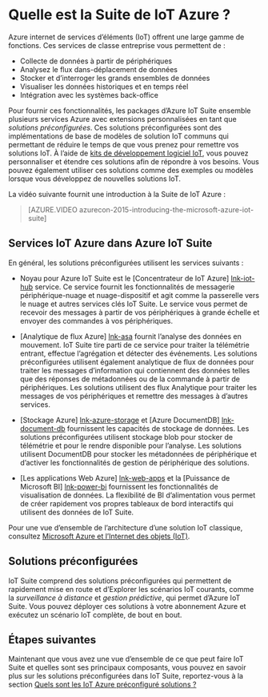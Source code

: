 <properties
    pageTitle="Vue d’ensemble de Microsoft Azure IoT Suite | Microsoft Azure"
    description="Vue d’ensemble de la façon d’Azure IoT Suite offre internet de solutions préconfigurées de choses pour collecter, analyser, stocker des données, fournir des visualisations et s’intègrent avec d’autres systèmes."
    services=""
    suite="iot-suite"
    documentationCenter=""
    authors="dominicbetts"
    manager="timlt"
    editor=""/>

<tags
     ms.service="iot-suite"
     ms.devlang="na"
     ms.topic="get-started-article"
     ms.tgt_pltfrm="na"
     ms.workload="na"
     ms.date="08/09/2016"
     ms.author="dobett"/>

# <a name="what-is-azure-iot-suite"></a>Quelle est la Suite de IoT Azure ?

Azure internet de services d’éléments (IoT) offrent une large gamme de fonctions. Ces services de classe entreprise vous permettent de :

- Collecte de données à partir de périphériques
- Analysez le flux dans-déplacement de données
- Stocker et d’interroger les grands ensembles de données
- Visualiser les données historiques et en temps réel
- Intégration avec les systèmes back-office

Pour fournir ces fonctionnalités, les packages d’Azure IoT Suite ensemble plusieurs services Azure avec extensions personnalisées en tant que *solutions préconfigurées*. Ces solutions préconfigurées sont des implémentations de base de modèles de solution IoT communs qui permettant de réduire le temps de que vous prenez pour remettre vos solutions IoT. À l’aide de [kits de développement logiciel IoT][lnk-sdks], vous pouvez personnaliser et étendre ces solutions afin de répondre à vos besoins. Vous pouvez également utiliser ces solutions comme des exemples ou modèles lorsque vous développez de nouvelles solutions IoT.

La vidéo suivante fournit une introduction à la Suite de IoT Azure :

> [AZURE.VIDEO azurecon-2015-introducing-the-microsoft-azure-iot-suite]

## <a name="azure-iot-services-in-azure-iot-suite"></a>Services IoT Azure dans Azure IoT Suite

En général, les solutions préconfigurées utilisent les services suivants :

- Noyau pour Azure IoT Suite est le [Concentrateur de IoT Azure] [ lnk-iot-hub] service. Ce service fournit les fonctionnalités de messagerie périphérique-nuage et nuage-dispositif et agit comme la passerelle vers le nuage et autres services clés IoT Suite. Le service vous permet de recevoir des messages à partir de vos périphériques à grande échelle et envoyer des commandes à vos périphériques.

- [Analytique de flux Azure] [ lnk-asa] fournit l’analyse des données en mouvement. IoT Suite tire parti de ce service pour traiter la télémétrie entrant, effectue l’agrégation et détecter des événements. Les solutions préconfigurées utilisent également analytique de flux de données pour traiter les messages d’information qui contiennent des données telles que des réponses de métadonnées ou de la commande à partir de périphériques. Les solutions utilisent des flux Analytique pour traiter les messages de vos périphériques et remettre des messages à d’autres services.

- [Stockage Azure] [ lnk-azure-storage] et [Azure DocumentDB] [ lnk-document-db] fournissent les capacités de stockage de données. Les solutions préconfigurées utilisent stockage blob pour stocker de télémétrie et pour le rendre disponible pour l’analyse. Les solutions utilisent DocumentDB pour stocker les métadonnées de périphérique et d’activer les fonctionnalités de gestion de périphérique des solutions.

- [Les applications Web Azure] [ lnk-web-apps] et la [Puissance de Microsoft BI] [ lnk-power-bi] fournissent les fonctionnalités de visualisation de données. La flexibilité de BI d’alimentation vous permet de créer rapidement vos propres tableaux de bord interactifs qui utilisent des données de IoT Suite.

Pour une vue d’ensemble de l’architecture d’une solution IoT classique, consultez [Microsoft Azure et l’Internet des objets (IoT)][iot-suite-what-is-azure-iot].

## <a name="preconfigured-solutions"></a>Solutions préconfigurées

IoT Suite comprend des solutions préconfigurées qui permettent de rapidement mise en route et d’Explorer les scénarios IoT courants, comme la *surveillance à distance* et *gestion prédictive*, qui permet d’Azure IoT Suite. Vous pouvez déployer ces solutions à votre abonnement Azure et exécutez un scénario IoT complète, de bout en bout.

## <a name="next-steps"></a>Étapes suivantes

Maintenant que vous avez une vue d’ensemble de ce que peut faire IoT Suite et quelles sont ses principaux composants, vous pouvez en savoir plus sur les solutions préconfigurées dans IoT Suite, reportez-vous à la section [Quels sont les IoT Azure préconfiguré solutions ?][lnk-what-are-preconfig]

[lnk-sdks]: https://azure.microsoft.com/documentation/articles/iot-hub-sdks-summary/
[lnk-iot-hub]: https://azure.microsoft.com/documentation/services/iot-hub/
[lnk-asa]: https://azure.microsoft.com/documentation/services/stream-analytics/
[lnk-azure-storage]: https://azure.microsoft.com/documentation/services/storage/
[lnk-document-db]: https://azure.microsoft.com/documentation/services/documentdb/
[lnk-power-bi]: https://powerbi.microsoft.com/
[lnk-web-apps]: https://azure.microsoft.com/documentation/services/app-service/web/
[iot-suite-what-is-azure-iot]: iot-suite-what-is-azure-iot.md
[lnk-what-are-preconfig]: iot-suite-what-are-preconfigured-solutions.md
